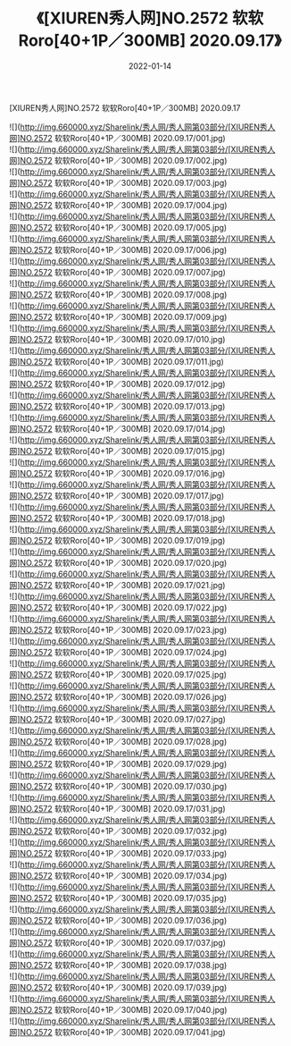 ﻿---
layout: post
title:  《[XIUREN秀人网]NO.2572 软软Roro[40+1P／300MB] 2020.09.17》
date:   2022-01-14
img: http://img.660000.xyz/Sharelink/秀人网/秀人网第03部分/[XIUREN秀人网]NO.2572 软软Roro[40+1P／300MB] 2020.09.17/000.jpg
categories: [美女, 清纯, 唯美]
---

[XIUREN秀人网]NO.2572 软软Roro[40+1P／300MB] 2020.09.17

 ![](http://img.660000.xyz/Sharelink/秀人网/秀人网第03部分/[XIUREN秀人网]NO.2572 软软Roro[40+1P／300MB] 2020.09.17/001.jpg) <br>![](http://img.660000.xyz/Sharelink/秀人网/秀人网第03部分/[XIUREN秀人网]NO.2572 软软Roro[40+1P／300MB] 2020.09.17/002.jpg) <br>![](http://img.660000.xyz/Sharelink/秀人网/秀人网第03部分/[XIUREN秀人网]NO.2572 软软Roro[40+1P／300MB] 2020.09.17/003.jpg) <br>![](http://img.660000.xyz/Sharelink/秀人网/秀人网第03部分/[XIUREN秀人网]NO.2572 软软Roro[40+1P／300MB] 2020.09.17/004.jpg) <br>![](http://img.660000.xyz/Sharelink/秀人网/秀人网第03部分/[XIUREN秀人网]NO.2572 软软Roro[40+1P／300MB] 2020.09.17/005.jpg) <br>![](http://img.660000.xyz/Sharelink/秀人网/秀人网第03部分/[XIUREN秀人网]NO.2572 软软Roro[40+1P／300MB] 2020.09.17/006.jpg) <br>![](http://img.660000.xyz/Sharelink/秀人网/秀人网第03部分/[XIUREN秀人网]NO.2572 软软Roro[40+1P／300MB] 2020.09.17/007.jpg) <br>![](http://img.660000.xyz/Sharelink/秀人网/秀人网第03部分/[XIUREN秀人网]NO.2572 软软Roro[40+1P／300MB] 2020.09.17/008.jpg) <br>![](http://img.660000.xyz/Sharelink/秀人网/秀人网第03部分/[XIUREN秀人网]NO.2572 软软Roro[40+1P／300MB] 2020.09.17/009.jpg) <br>![](http://img.660000.xyz/Sharelink/秀人网/秀人网第03部分/[XIUREN秀人网]NO.2572 软软Roro[40+1P／300MB] 2020.09.17/010.jpg) <br>![](http://img.660000.xyz/Sharelink/秀人网/秀人网第03部分/[XIUREN秀人网]NO.2572 软软Roro[40+1P／300MB] 2020.09.17/011.jpg) <br>![](http://img.660000.xyz/Sharelink/秀人网/秀人网第03部分/[XIUREN秀人网]NO.2572 软软Roro[40+1P／300MB] 2020.09.17/012.jpg) <br>![](http://img.660000.xyz/Sharelink/秀人网/秀人网第03部分/[XIUREN秀人网]NO.2572 软软Roro[40+1P／300MB] 2020.09.17/013.jpg) <br>![](http://img.660000.xyz/Sharelink/秀人网/秀人网第03部分/[XIUREN秀人网]NO.2572 软软Roro[40+1P／300MB] 2020.09.17/014.jpg) <br>![](http://img.660000.xyz/Sharelink/秀人网/秀人网第03部分/[XIUREN秀人网]NO.2572 软软Roro[40+1P／300MB] 2020.09.17/015.jpg) <br>![](http://img.660000.xyz/Sharelink/秀人网/秀人网第03部分/[XIUREN秀人网]NO.2572 软软Roro[40+1P／300MB] 2020.09.17/016.jpg) <br>![](http://img.660000.xyz/Sharelink/秀人网/秀人网第03部分/[XIUREN秀人网]NO.2572 软软Roro[40+1P／300MB] 2020.09.17/017.jpg) <br>![](http://img.660000.xyz/Sharelink/秀人网/秀人网第03部分/[XIUREN秀人网]NO.2572 软软Roro[40+1P／300MB] 2020.09.17/018.jpg) <br>![](http://img.660000.xyz/Sharelink/秀人网/秀人网第03部分/[XIUREN秀人网]NO.2572 软软Roro[40+1P／300MB] 2020.09.17/019.jpg) <br>![](http://img.660000.xyz/Sharelink/秀人网/秀人网第03部分/[XIUREN秀人网]NO.2572 软软Roro[40+1P／300MB] 2020.09.17/020.jpg) <br>![](http://img.660000.xyz/Sharelink/秀人网/秀人网第03部分/[XIUREN秀人网]NO.2572 软软Roro[40+1P／300MB] 2020.09.17/021.jpg) <br>![](http://img.660000.xyz/Sharelink/秀人网/秀人网第03部分/[XIUREN秀人网]NO.2572 软软Roro[40+1P／300MB] 2020.09.17/022.jpg) <br>![](http://img.660000.xyz/Sharelink/秀人网/秀人网第03部分/[XIUREN秀人网]NO.2572 软软Roro[40+1P／300MB] 2020.09.17/023.jpg) <br>![](http://img.660000.xyz/Sharelink/秀人网/秀人网第03部分/[XIUREN秀人网]NO.2572 软软Roro[40+1P／300MB] 2020.09.17/024.jpg) <br>![](http://img.660000.xyz/Sharelink/秀人网/秀人网第03部分/[XIUREN秀人网]NO.2572 软软Roro[40+1P／300MB] 2020.09.17/025.jpg) <br>![](http://img.660000.xyz/Sharelink/秀人网/秀人网第03部分/[XIUREN秀人网]NO.2572 软软Roro[40+1P／300MB] 2020.09.17/026.jpg) <br>![](http://img.660000.xyz/Sharelink/秀人网/秀人网第03部分/[XIUREN秀人网]NO.2572 软软Roro[40+1P／300MB] 2020.09.17/027.jpg) <br>![](http://img.660000.xyz/Sharelink/秀人网/秀人网第03部分/[XIUREN秀人网]NO.2572 软软Roro[40+1P／300MB] 2020.09.17/028.jpg) <br>![](http://img.660000.xyz/Sharelink/秀人网/秀人网第03部分/[XIUREN秀人网]NO.2572 软软Roro[40+1P／300MB] 2020.09.17/029.jpg) <br>![](http://img.660000.xyz/Sharelink/秀人网/秀人网第03部分/[XIUREN秀人网]NO.2572 软软Roro[40+1P／300MB] 2020.09.17/030.jpg) <br>![](http://img.660000.xyz/Sharelink/秀人网/秀人网第03部分/[XIUREN秀人网]NO.2572 软软Roro[40+1P／300MB] 2020.09.17/031.jpg) <br>![](http://img.660000.xyz/Sharelink/秀人网/秀人网第03部分/[XIUREN秀人网]NO.2572 软软Roro[40+1P／300MB] 2020.09.17/032.jpg) <br>![](http://img.660000.xyz/Sharelink/秀人网/秀人网第03部分/[XIUREN秀人网]NO.2572 软软Roro[40+1P／300MB] 2020.09.17/033.jpg) <br>![](http://img.660000.xyz/Sharelink/秀人网/秀人网第03部分/[XIUREN秀人网]NO.2572 软软Roro[40+1P／300MB] 2020.09.17/034.jpg) <br>![](http://img.660000.xyz/Sharelink/秀人网/秀人网第03部分/[XIUREN秀人网]NO.2572 软软Roro[40+1P／300MB] 2020.09.17/035.jpg) <br>![](http://img.660000.xyz/Sharelink/秀人网/秀人网第03部分/[XIUREN秀人网]NO.2572 软软Roro[40+1P／300MB] 2020.09.17/036.jpg) <br>![](http://img.660000.xyz/Sharelink/秀人网/秀人网第03部分/[XIUREN秀人网]NO.2572 软软Roro[40+1P／300MB] 2020.09.17/037.jpg) <br>![](http://img.660000.xyz/Sharelink/秀人网/秀人网第03部分/[XIUREN秀人网]NO.2572 软软Roro[40+1P／300MB] 2020.09.17/038.jpg) <br>![](http://img.660000.xyz/Sharelink/秀人网/秀人网第03部分/[XIUREN秀人网]NO.2572 软软Roro[40+1P／300MB] 2020.09.17/039.jpg) <br>![](http://img.660000.xyz/Sharelink/秀人网/秀人网第03部分/[XIUREN秀人网]NO.2572 软软Roro[40+1P／300MB] 2020.09.17/040.jpg) <br>![](http://img.660000.xyz/Sharelink/秀人网/秀人网第03部分/[XIUREN秀人网]NO.2572 软软Roro[40+1P／300MB] 2020.09.17/041.jpg) <br>